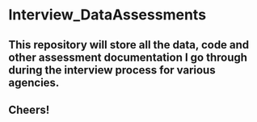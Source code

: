 # Interview_DataAssessments

## This repository will store all the data, code and other assessment documentation I go through during the interview process for various agencies. 

## Cheers!
